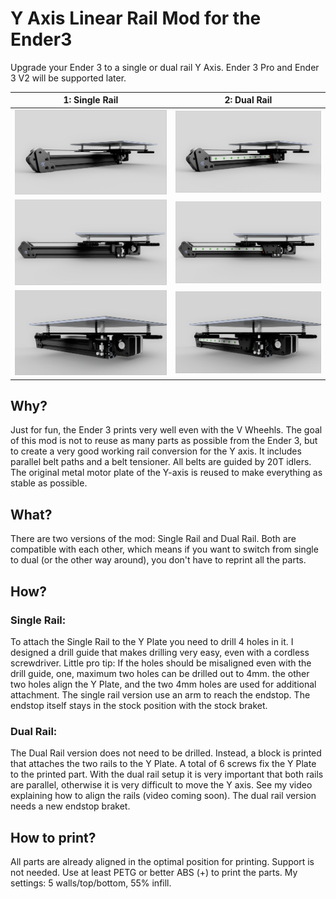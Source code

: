 # Y Axis Linear Rail Mod for the Ender3
Upgrade your Ender 3 to a single or dual rail Y Axis. Ender 3 Pro and Ender 3 V2 will be supported later.

1: Single Rail        |  2: Dual Rail
:-------------------------:|:-------------------------:
![](Pictures/Single.png)  |  ![](Pictures/Dual.png)
![](Pictures/Single2.png)  |  ![](Pictures/Dual2.png)
![](Pictures/Single3.png)  |  ![](Pictures/Dual3.png)

## Why?
Just for fun, the Ender 3 prints very well even with the V Wheehls. The goal of this mod is not to reuse as many parts as possible from the Ender 3, but to create a very good working rail conversion for the Y axis. It includes parallel belt paths and a belt tensioner. All belts are guided by 20T idlers. The original metal motor plate of the Y-axis is reused to make everything as stable as possible.

## What?
There are two versions of the mod: Single Rail and Dual Rail. Both are compatible with each other, which means if you want to switch from single to dual (or the other way around), you don't have to reprint all the parts.

## How?
### Single Rail:
To attach the Single Rail to the Y Plate you need to drill 4 holes in it. I designed a drill guide that makes drilling very easy, even with a cordless screwdriver. Little pro tip: If the holes should be misaligned even with the drill guide, one, maximum two holes can be drilled out to 4mm. the other two holes align the Y Plate, and the two 4mm holes are used for additional attachment. The single rail version use an arm to reach the endstop. The endstop itself stays in the stock position with the stock braket.
### Dual Rail:
The Dual Rail version does not need to be drilled. Instead, a block is printed that attaches the two rails to the Y Plate. A total of 6 screws fix the Y Plate to the printed part. With the dual rail setup it is very important that both rails are parallel, otherwise it is very difficult to move the Y axis. See my video explaining how to align the rails (video coming soon). The dual rail version needs a new endstop braket.

## How to print?
All parts are already aligned in the optimal position for printing. Support is not needed. Use at least PETG or better ABS (+) to print the parts. My settings: 5 walls/top/bottom, 55% infill.
